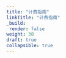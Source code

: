 ```yaml
---
title: "计费指南"
linkTitle: "计费指南"
_build:
 render: false 
weight: 30
draft: true
collapsible: true
---
```


